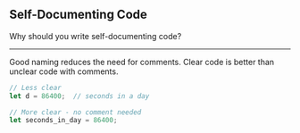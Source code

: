 ## Self-Documenting Code

Why should you write self-documenting code?

---

Good naming reduces the need for comments. Clear code is better than unclear code with comments.

```rust
// Less clear
let d = 86400;  // seconds in a day

// More clear - no comment needed
let seconds_in_day = 86400;
```

